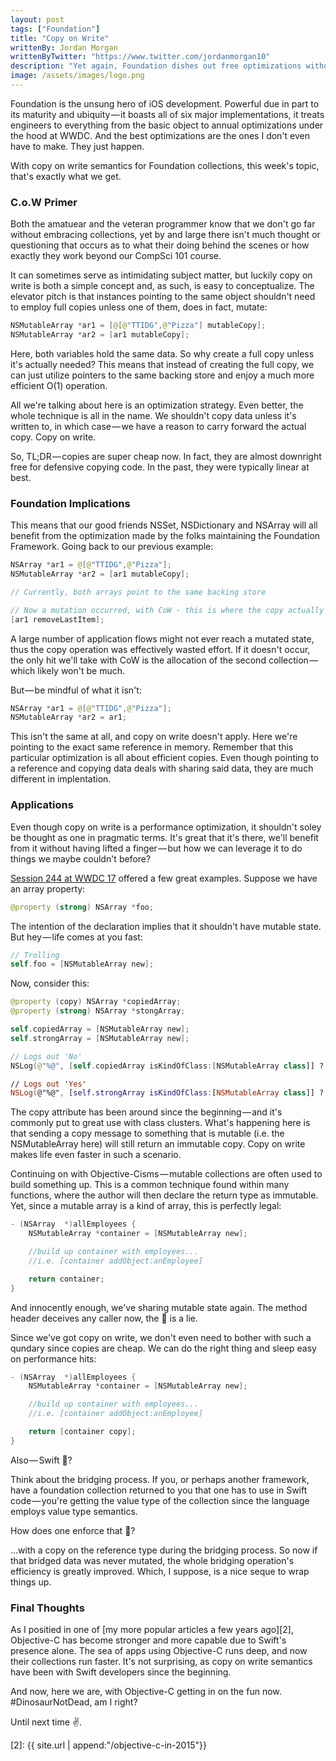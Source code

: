 ```yaml
---
layout: post
tags: ["Foundation"]
title: "Copy on Write"
writtenBy: Jordan Morgan
writtenByTwitter: "https://www.twitter.com/jordanmorgan10"
description: "Yet again, Foundation dishes out free optimizations without us having to lift a finger. Let's see how collections became a bit smarter."
image: /assets/images/logo.png
---
```

Foundation is the unsung hero of iOS development. Powerful due in part to its maturity and ubiquity — it boasts all of six major implementations, it treats engineers to everything from the basic object to annual optimizations under the hood at WWDC. And the best optimizations are the ones I don't even have to make. They just happen.

With copy on write semantics for Foundation collections, this week's topic, that's exactly what we get.

### C.o.W Primer

Both the amatuear and the veteran programmer know that we don't go far without embracing collections, yet by and large there isn't much thought or questioning that occurs as to what their doing behind the scenes or how exactly they work beyond our CompSci 101 course.

It can sometimes serve as intimidating subject matter, but luckily copy on write is both a simple concept and, as such, is easy to conceptualize. The elevator pitch is that instances pointing to the same object shouldn't need to employ full copies unless one of them, does in fact, mutate:
```swift
NSMutableArray *ar1 = [@[@"TTIDG",@"Pizza"] mutableCopy];  
NSMutableArray *ar2 = [ar1 mutableCopy];
```
Here, both variables hold the same data. So why create a full copy unless it's actually needed? This means that instead of creating the full copy, we can just utilize pointers to the same backing store and enjoy a much more efficient O(1) operation.

All we're talking about here is an optimization strategy. Even better, the whole technique is all in the name. We shouldn't copy data unless it's written to, in which case — we have a reason to carry forward the actual copy. Copy on write.

So, TL;DR — copies are super cheap now. In fact, they are almost downright free for defensive copying code. In the past, they were typically linear at best.

### Foundation Implications

This means that our good friends NSSet, NSDictionary and NSArray will all benefit from the optimization made by the folks maintaining the Foundation Framework. Going back to our previous example:
```swift 
NSArray *ar1 = @[@"TTIDG",@"Pizza"];  
NSMutableArray *ar2 = [ar1 mutableCopy];

// Currently, both arrays point to the same backing store

// Now a mutation occurred, with CoW - this is where the copy actually takes place  
[ar1 removeLastItem];
```
A large number of application flows might not ever reach a mutated state, thus the copy operation was effectively wasted effort. If it doesn't occur, the only hit we'll take with CoW is the allocation of the second collection — which likely won't be much.

But — be mindful of what it isn't:
```swift
NSArray *ar1 = @[@"TTIDG",@"Pizza"];  
NSMutableArray *ar2 = ar1;
```
This isn't the same at all, and copy on write doesn't apply. Here we're pointing to the exact same reference in memory. Remember that this particular optimization is all about efficient copies. Even though pointing to a reference and copying data deals with sharing said data, they are much different in implentation.

### Applications

Even though copy on write is a performance optimization, it shouldn't soley be thought as one in pragmatic terms. It's great that it's there, we'll benefit from it without having lifted a finger — but how we can leverage it to do things we maybe couldn't before?

[Session 244 at WWDC 17][1] offered a few great examples. Suppose we have an array property:
```swift 
@property (strong) NSArray *foo;
```
The intention of the declaration implies that it shouldn't have mutable state. But hey — life comes at you fast:
```swift   
// Trolling  
self.foo = [NSMutableArray new];
```
Now, consider this:
```swift  
@property (copy) NSArray *copiedArray;  
@property (strong) NSArray *stongArray;

self.copiedArray = [NSMutableArray new];  
self.strongArray = [NSMutableArray new];

// Logs out 'No'  
NSLog(@"%@", [self.copiedArray isKindOfClass:[NSMutableArray class]] ? @"Yes" : @"No");

// Logs out 'Yes'  
NSLog(@"%@", [self.strongArray isKindOfClass:[NSMutableArray class]] ? @"Yes" : @"No");
```
The copy attribute has been around since the beginning — and it's commonly put to great use with class clusters. What's happening here is that sending a copy message to something that is mutable (i.e. the NSMutableArray here) will still return an immutable copy. Copy on write makes life even faster in such a scenario.

Continuing on with Objective-Cisms — mutable collections are often used to build something up. This is a common technique found within many functions, where the author will then declare the return type as immutable. Yet, since a mutable array is a kind of array, this is perfectly legal:
```swift  
- (NSArray  *)allEmployees {  
    NSMutableArray *container = [NSMutableArray new];

    //build up container with employees...  
    //i.e. [container addObject:anEmployee]

    return container;  
}
```
And innocently enough, we've sharing mutable state again. The method header deceives any caller now, the 🍰 is a lie.

Since we've got copy on write, we don't even need to bother with such a qundary since copies are cheap. We can do the right thing and sleep easy on performance hits:
```swift
- (NSArray  *)allEmployees {  
    NSMutableArray *container = [NSMutableArray new];

    //build up container with employees...  
    //i.e. [container addObject:anEmployee]

    return [container copy];  
}
```
Also — Swift 👋?

Think about the bridging process. If you, or perhaps another framework, have a foundation collection returned to you that one has to use in Swift code — you're getting the value type of the collection since the language employs value type semantics.

How does one enforce that 🤔?

…with a copy on the reference type during the bridging process. So now if that bridged data was never mutated, the whole bridging operation's efficiency is greatly improved. Which, I suppose, is a nice seque to wrap things up.

### Final Thoughts

As I positied in one of [my more popular articles a few years ago][2], Objective-C has become stronger and more capable due to Swift's presence alone. The sea of apps using Objective-C runs deep, and now their collections run faster. It's not surprising, as copy on write semantics have been with Swift developers since the beginning.

And now, here we are, with Objective-C getting in on the fun now. #DinosaurNotDead, am I right?

Until next time ✌️.

[1]: https://developer.apple.com/videos/play/wwdc2017/244/
[2]: {{ site.url | append:"/objective-c-in-2015"}}